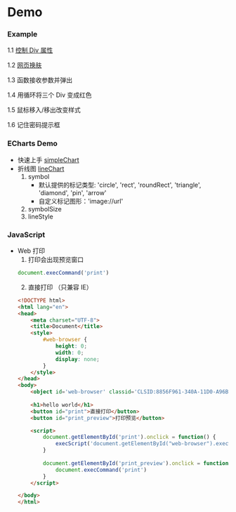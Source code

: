 # Demo

### Example
1.1 [控制 Div 属性](./Example/1.1_controlDiv.html)

1.2 [网页换肤](./Example/1.2_changeSkin.html)

1.3 函数接收参数并弹出

1.4 用循环将三个 Div 变成红色

1.5 鼠标移入/移出改变样式

1.6 记住密码提示框

### ECharts Demo
- 快速上手 [simpleChart](./ECharts/simpleChart)
- 折线图 [lineChart](./Echarts/lineChart)
    1. symbol
        - 默认提供的标记类型: 'circle', 'rect', 'roundRect', 'triangle', 'diamond', 'pin', 'arrow'
        - 自定义标记图形：'image://url'
    2. symbolSize
    3. lineStyle

### JavaScript
- Web 打印
    1. 打印会出现预览窗口
    ``` JavaScript
    document.execCommand('print')
    ```
    2. 直接打印 （只兼容 IE）
    ``` HTML
    <!DOCTYPE html>
    <html lang="en">
    <head>
        <meta charset="UTF-8">
        <title>Document</title>
        <style>
            #web-browser {
                height: 0;
                width: 0;
                display: none;
            }
        </style>
    </head>
    <body>
        <object id='web-browser' classid='CLSID:8856F961-340A-11D0-A96B-00C04FD705A2' VIEWASTEXT></object> 
        
        <h1>hello world</h1>
        <button id="print">直接打印</button>
        <button id="print_preview">打印预览</button>

        <script>
            document.getElementById('print').onclick = function() {
                execScript('document.getElementById("web-browser").execwb 6, 2, 3','vbscript')
            }
            
            document.getElementById('print_preview').onclick = function() {
                document.execCommand('print')
            }
        </script>

    </body>
    </html>
    ```